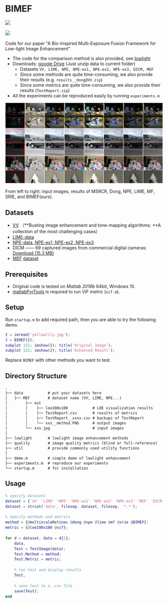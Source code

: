 # BIMEF

![](https://img.shields.io/badge/MATLAB-R2016b-green.svg) 

![](https://img.shields.io/badge/OS-Win10-green.svg) 

Code for our paper "A Bio-Inspired Multi-Exposure Fusion Framework for Low-light Image Enhancement"

* The code for the comparison method is also provided, see [lowlight](https://github.com/baidut/BIMEF/tree/master/lowlight)
* Downloads: [google Drive](https://drive.google.com/drive/folders/0B_FjaR958nw_djVQanJqeEhUM1k?usp=sharing)  (Just unzip data to current folder)
  * Datasets `VV, LIME, NPE, NPE-ex1, NPE-ex2, NPE-ex3, DICM, MEF`
  * Since some methods are quite time-consuming, we also provide their results (e.g. `results__dong@VV.zip`)
  * Since some metrics are quite time-consuming, we also provide their results (`TestReport.zip`)
* All the experiments can be reproduced easily by running `experiments.m`

![tcyb2017_moreExamples](tcyb2017_moreExamples.jpg)

From left to right: input images, results of MSRCR, Dong, NPE, LIME, MF, SRIE, and BIMEF(ours).

## Datasets

- [VV](https://sites.google.com/site/vonikakis/datasets) （**Busting image enhancement and tone-mapping algorithms: **A collection of the most challenging cases）
- [LIME-data](http://cs.tju.edu.cn/orgs/vision/~xguo/LIME.htm)
- [NPE-data, NPE-ex1, NPE-ex2, NPE-ex3](http://blog.sina.com.cn/s/blog_a0a06f190101cvon.html)
- DICM —— 69 captured images from commercial digital cameras: [Download (15.3 MB)](http://mcl.korea.ac.kr/projects/LDR/LDR_TEST_IMAGES_DICM.zip)
- [MEF](https://ece.uwaterloo.ca/~k29ma/)  [dataset](http://ivc.uwaterloo.ca/database/MEF/MEF-Database.php)

## Prerequisites

* Original code is tested on *Matlab 2016b* 64bit, Windows 10. 
* [matlabPyrTools](https://github.com/gregfreeman/matlabPyrTools) is required to run VIF metric (`vif.m`).

## Setup

Run `startup.m` to add required path, then you are able to try the following demo.

```matlab
I = imread('yellowlily.jpg');
J = BIMEF(I); 
subplot 121; imshow(I); title('Original Image');
subplot 122; imshow(J); title('Enhanced Result');
```

Replace `BIMEF` with other methods you want to test.

## Directory Structure

```
.
├── data           # put your datasets here
│   ├── MEF        # dataset name (VV, LIME, NPE...)
│        ├── out   
│        │    ├── loe100x100           # LOE visualization results
│        │    ├── TestReport.csv       # results of metrics
│        │    ├── TestReport__xxxx.csv # backups of TestReport
│        │    └── xxx__method.PNG      # output images
│        └── xxx.jpg                   # input images
│
├── lowlight       # lowlight image enhancement methods
├── quality        # image quality metrics (blind or full-reference)
├── util           # provide commonly used utility functions
│
├── demo.m         # simple demo of lowlight enhancement
├── experiments.m  # reproduce our experiments
└── startup.m      # for installation
```

## Usage

```matlab
% specify datasets
dataset = {'VV' 'LIME' 'NPE' 'NPE-ex1' 'NPE-ex2' 'NPE-ex3' 'MEF' 'DICM'};
dataset = strcat('data', filesep, dataset, filesep, '*.*');

% specify methods and metrics
method = {@multiscaleRetinex @dong @npe @lime @mf @srie @BIMEF};
metric = {@loe100x100 @vif};

for d = dataset, data = d{1};
    data,  
    Test = TestImage(data);        
    Test.Method = method; 
    Test.Metric = metric;
    
    % run test and display results
    Test,                     
    
    % save test to a .csv file
    save(Test);
end
```

